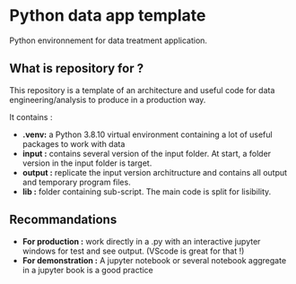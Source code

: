 # Python data app template
 Python environnement for data treatment application.


## What is repository for ?

This repository is a template of an architecture and useful code for data engineering/analysis to produce in a production way.

It contains :
* **.venv:** a Python 3.8.10 virtual environment containing a lot of useful packages to work with data
* **input :** contains several version of the input folder. At start, a folder version in the input folder is target.
* **output :** replicate the input version architructure and contains all output and temporary program files. 
* **lib :** folder containing sub-script. The main code is split for lisibility.



## Recommandations

* **For production :** work directly in a .py with an interactive jupyter windows for test and see output. (VScode is great for that !)
* **For demonstration :** A jupyter notebook or several notebook aggregate in a jupyter book is a good practice